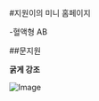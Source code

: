 #지원이의 미니 홈페이지

-혈액형 AB

##문지원

**굵게 강조**

![Image](https://github.com/user-attachments/assets/8136d4a3-4b94-4c43-b7d1-6e503882c6c2)
